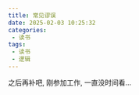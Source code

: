 ```yaml
---
title: 常见谬误
date: 2025-02-03 10:25:32
categories:
 - 读书
tags:
 - 读书
 - 逻辑
---
```


之后再补吧, 刚参加工作, 一直没时间看...
